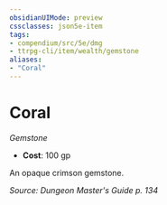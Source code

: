```yaml
---
obsidianUIMode: preview
cssclasses: json5e-item
tags:
- compendium/src/5e/dmg
- ttrpg-cli/item/wealth/gemstone
aliases: 
- "Coral"
---
```

# Coral
*Gemstone*  

- **Cost**: 100 gp

An opaque crimson gemstone.

*Source: Dungeon Master's Guide p. 134*